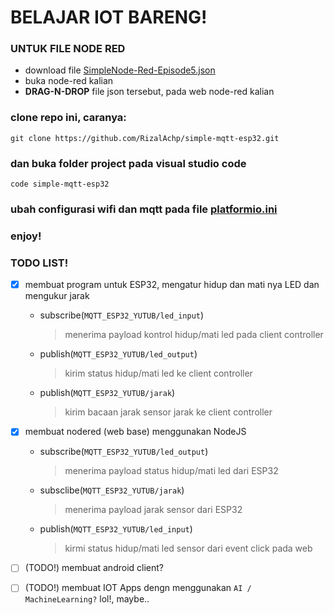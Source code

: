 # BELAJAR IOT BARENG!

### UNTUK FILE NODE RED
- download file [SimpleNode-Red-Episode5.json](https://github.com/RizalAchp/simple-mqtt-esp32/releases/tag/Node-Red-Flows-Episode5)
- buka node-red kalian
- **DRAG-N-DROP** file json tersebut, pada web node-red kalian

### clone repo ini, caranya:
```shell
git clone https://github.com/RizalAchp/simple-mqtt-esp32.git
```

### dan buka folder project pada visual studio code
```shell
code simple-mqtt-esp32
```

### ubah configurasi wifi dan mqtt pada file [platformio.ini](./platformio.ini)

### enjoy!


### TODO LIST!

- [x] membuat program untuk ESP32, mengatur hidup dan mati nya LED dan mengukur jarak
	- subscribe(`MQTT_ESP32_YUTUB/led_input`)
		> menerima payload kontrol hidup/mati led pada client controller
	- publish(`MQTT_ESP32_YUTUB/led_output`)
		> kirim status hidup/mati led ke client controller
	- publish(`MQTT_ESP32_YUTUB/jarak`)
		> kirim bacaan jarak sensor jarak ke client controller

- [x] membuat nodered (web base) menggunakan NodeJS
	- subscribe(`MQTT_ESP32_YUTUB/led_output`)
		> menerima payload status hidup/mati led dari ESP32
	- subsclibe(`MQTT_ESP32_YUTUB/jarak`)
		> menerima payload jarak sensor dari ESP32
	- publish(`MQTT_ESP32_YUTUB/led_input`)
		> kirmi status hidup/mati led sensor dari event click pada web

- [ ] (TODO!) membuat android client?
- [ ] (TODO!) membuat IOT Apps dengn menggunakan `AI / MachineLearning?` lol!, maybe..
